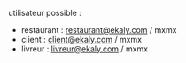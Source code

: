 utilisateur possible :

- restaurant : restaurant@ekaly.com / mxmx
- client : client@ekaly.com / mxmx
- livreur : livreur@ekaly.com / mxmx
